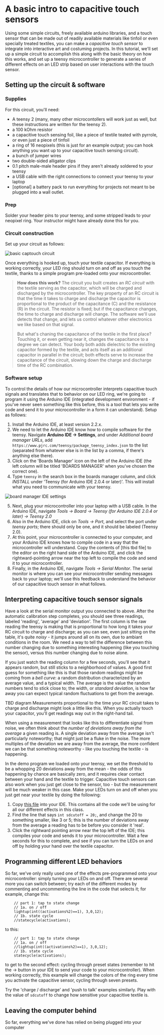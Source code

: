 # A basic intro to capacitive touch sensors

Using some simple circuits, freely available arduino libraries, and a touch sensor that can be made out of readily available materials like tinfoil or even specially treated textiles, you can make a _capacitive touch sensor_ to integrate into interactive art and costuming projects. In this tutorial, we'll set up a simple circuit to accomplish this along with the basic theory on how this works, and set up a teensy microcontroller to generate a series of different effects on an LED strip based on user interactions with the touch sensor.

## Setting up the circuit & software

### Supplies

For this circuit, you'll need:

 - A teensy 2 (many, many other microcontollers will work just as well, but these instructions are written for the teensy 2).
 - a 100 kOhm resistor
 - a capacitive touch sensing foil, like a piece of textile teated with pyrrole, or even just a piece of tinfoil
 - a ring of 16 neopixels (this is just for an example output; you can hook anything you want up to your capacitive touch sensing circuit).
 - a bunch of jumper wires
 - two double-sided alligator clips
 - 0.1 pitch male-male header pins if they aren't already soldered to your teensy
 - a USB cable with the right connections to connect your teensy to your laptop
 - [optional] a battery pack to run everything for projects not meant to be plugged into a wall outlet.

### Prep

Solder your header pins to your teensy, and some stripped leads to your neopixel ring. Your instructor might have already done this for you.

### Circuit construction

Set up your circuit as follows:

![basic captouch circuit](basic-setup_bb.svg)

Once everything is hooked up, touch your textile capacitor. If everything is working correctly, your LED ring should turn on and off as you touch the textile, thanks to a simple program pre-loaded onto your microcontroller.

> **How does this work?** The circuit you built creates an *RC circuit* with the textile serving as the capacitor, which will be charged and discharged by the microcontroller. The key property of an RC circuit is that the time it takes to charge and discharge the capacitor is proportional to the product of the capacitance (C) and the resistance (R) in the circuit. The resistor is fixed; but if the capacitance changes, the time to charge and discharge will change. The software we'll use detects that change, and lets us control whatever other electronics we like based on that signal.
>
> But what's chaning the capacitance of the textile in the first place? Touching it, or even getting near it, changes the capacitance to a degree we can detect. Your body both adds dielectric to the existing capacitor formed by the textile, and acts itself as an additional capacitor in parallel in the circuit; both effects serve to increase the capacitance of the circuit, slowing down the charge and discharge time of the RC combination.

### Software setup

To control the details of how our microcontroller interprets capacitive touch signals and translates that to behavior on our LED ring, we're going to program it using the Arduino IDE (integrated development environment - if you've never seen something like this before, this is a tool that lets you write code and send it to your microcontroller in a form it can understand). Setup as follows:

1. Install the Arduino IDE, at least version 2.2.x.
2. We need to let the Arduino IDE know how to compile software for the teensy. Navigate **Arduino IDE -> Settings**, and under *Additional board manager URLs*, add `https://www.pjrc.com/teensy/package_teensy_index.json` to the list (separated from whatever else is in the list by a comma, if there's anything else there).
3. Click on the 'Boards Manager' icon on the left of the Arduino IDE (the left column will be titled 'BOARDS MANAGER' when you've chosen the correct one).
4. Type `teensy` in the search box in the boards manager column, and click *INSTALL* under 'Teensy (for Arduino IDE 2.0.4 or later)'. This will install what you need to communicate with your teensy.

![board manager IDE settings](arduinoIDEboards.png)

5. Next, plug your microcontroller into your laptop with a USB cable. In the Arduino IDE, navigate *Tools -> Board -> Teensy (for Arduino IDE 2.0.4 or later) -> Teensy 2.0*
6. Also in the Arduino IDE, click on *Tools -> Port*, and select the port under *teensy ports*; there should only be one, and it should be labeled (Teensy 2.0).
7. At this point, your microcontroller is connected to your computer, and your Arduino IDE knows how to compile code in a way that the microcontroller will understand. Copy the contents of [this tbd file] to the editor on the right hand side of the Arduino IDE, and click the rightward-pointing arrow near the top left to compile the code and send it to your microcontroller.
8. Finally, in the Arduino IDE, navigate *Tools -> Serial Monitor*. The serial monitor is where you can see your microcontroller sending messages back to your laptop; we'll use this feedback to understand the behavior of our capacitive touch sensor in what follows.

## Interpreting capacitive touch sensor signals

Have a look at the serial monitor output you connected to above. After the automatic calibration step completes, you should see three readings, labeled 'reading', 'average' and 'deviation'. The first column is the raw reading the teensy is making that is proportional to how long it takes your RC circuit to charge and discharge; as you can see, even just sitting on the table, it's quite _noisy_ - it jumps around all on its own, due to ambiant conditions in the room. We need a way to tell the difference between this number changing due to something interesting happening (like you touching the sensor), versus this number changing due to noise alone.

If you just watch the reading column for a few seconds, you'll see that it appears random, but still sticks to a neighborhood of values. A good first guess for something like this is that those random readings might be coming from a _bell curve_: a random distribution characterized by an average value, and a typical width. The average is the value the random numbers tend to stick close to; the width, or _standard deviation_, is how far away you can expect typical random fluctuations to get from the average.

TBD diagram
Measurements proportional to the time your RC circuit takes to charge and discharge might look a little like this. When you actually touch your capacitor, you'll get readings way out in the right-hand tail.

When using a measurement that looks like this to differentiate signal from noise, we often think about the *number of deviations away from the average* a given reading is. A single deviation away from the average isn't particularly noteworthy; that might just be a fluke in the noise. The more multiples of the deviation we are away from the average, the more confident we can be that something noteworthy - like you touching the textile - is happening.

In the demo program we loaded onto your teensy, we set the threshold to be a whopping 20 deviations away from the mean - the odds of this happening by chance are basically zero, and it requires clear contact between your hand and the textile to trigger. Capacitive touch sensors can also work when you just get close to the sensor, too - but the measurement will be much weaker in this case. Make your LEDs turn on and off when you just get near your textile by doing the following:

1. Copy [this file](TBD) into your IDE. This contains all the code we'll be using for all our different effects in this class.
2. Find the line that says `int sdcutoff = 20;`, and change the 20 to something smaller, like 3 or 5; this is the number of deviations away from the average a reading has to be before you consider it 'real'.
3. Click the rightward pointing arrow near the top left of the IDE; this compiles your code and sends it to your microcontroller. Wait a few seconds for this to complete, and see if you can turn the LEDs on and off by holding your hand over the textile capacitor.

## Programming different LED behaviors

So far, we've only really used one of the effects pre-programmed onto your microcontroller: simply turning your LEDs on and off. There are several more you can switch between; try each of the different modes by commenting and uncommenting the line in the code that selects it; for example, change this:

```
    // part 1: tap to state change
    // 1a. on / off
    lightup(int((activations%2)==1), 3,0,12);
    // 1b. state cycle
    //statecycle(activations);
```

to this:

```
    // part 1: tap to state change
    // 1a. on / off
    //lightup(int((activations%2)==1), 3,0,12);
    // 1b. state cycle
    statecycle(activations);
```

to get to the second effect: cycling through preset states (remember to hit the -> button in your IDE to send your code to your microcontroller). When working correctly, this example will change the colors of the ring every time you activate the capacitive sensor, cycling through seven presets.

Try the 'charge / discharge' and 'push to talk' examples similarly. Play with the value of `sdcutoff` to change how sensitive your capacitive textile is.

## Leaving the computer behind

So far, everything we've done has relied on being plugged into your computer
